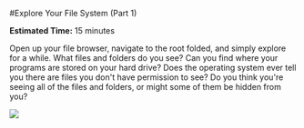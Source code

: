 #Explore Your File System (Part 1)

**Estimated Time:** 15 minutes

Open up your file browser, navigate to the root folded, and simply explore for a while. What files and folders do you see? Can you find where your programs are stored on your hard drive? Does the operating system ever tell you there are files you don't have permission to see? Do you think you're seeing all of the files and folders, or might some of them be hidden from you?


![](http://christensenacademy.org/img/signature.png)
